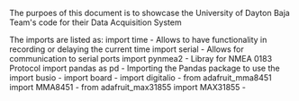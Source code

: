 The purpoes of this document is to showcase the University of Dayton Baja Team's code for their Data Acquisition System

The imports are listed as:
import time  - Allows to have functionality in recording or delaying the current time
import serial  - Allows for communication to serial ports 
import pynmea2  - Libray for NMEA 0183 Protocol 
import pandas as pd  - Importing the Pandas package to use the 
import busio  - 
import board  - 
import digitalio  - 
from adafruit_mma8451 import MMA8451  - 
from adafruit_max31855 import MAX31855  - 

